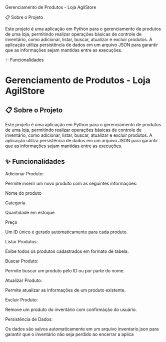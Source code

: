 Gerenciamento de Produtos - Loja AgilStore

📋 Sobre o Projeto

Este projeto é uma aplicação em Python para o gerenciamento de produtos de uma loja, permitindo realizar operações básicas de controle de inventário, como adicionar, listar, buscar, atualizar e excluir produtos. A aplicação utiliza persistência de dados em um arquivo JSON para garantir que as informações sejam mantidas entre as execuções.

✨ Funcionalidades


# Gerenciamento de Produtos - Loja AgilStore

## 📋 Sobre o Projeto
 Este projeto é uma aplicação em Python para o gerenciamento de produtos de uma loja, permitindo realizar operações básicas de controle de inventário, como adicionar, listar, buscar, atualizar e excluir produtos. A aplicação utiliza persistência de dados em um arquivo JSON para garantir que as informações sejam mantidas entre as execuções.

## ✨ Funcionalidades
Adicionar Produto:

Permite inserir um novo produto com as seguintes informações:

Nome do produto

Categoria

Quantidade em estoque

Preço

Um ID único é gerado automaticamente para cada produto.

Listar Produtos:

Exibe todos os produtos cadastrados em formato de tabela.

Buscar Produto:

Permite buscar um produto pelo ID ou por parte do nome.

Atualizar Produto:

Permite atualizar as informações de um produto existente.

Excluir Produto:

Remove um produto do inventário com confirmação do usuário.

Persistência de Dados:

Os dados são salvos automaticamente em um arquivo inventario.json para garantir que o inventário não seja perdido ao encerrar a aplica
